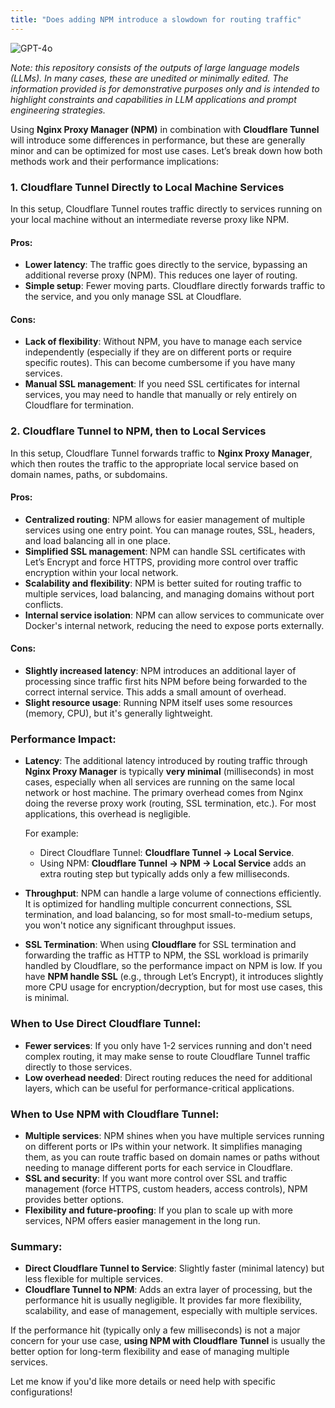 ```yaml
---
title: "Does adding NPM introduce a slowdown for routing traffic"
---
```

![GPT-4o](https://img.shields.io/badge/GPT--4o-3333FF?style=for-the-badge&logo=openai&logoColor=white)



*Note: this repository consists of the outputs of large language models (LLMs). In many cases, these are unedited or minimally edited. The information provided is for demonstrative purposes only and is intended to highlight constraints and capabilities in LLM applications and prompt engineering strategies.*


Using **Nginx Proxy Manager (NPM)** in combination with **Cloudflare Tunnel** will introduce some differences in performance, but these are generally minor and can be optimized for most use cases. Let’s break down how both methods work and their performance implications:

### 1. **Cloudflare Tunnel Directly to Local Machine Services**
In this setup, Cloudflare Tunnel routes traffic directly to services running on your local machine without an intermediate reverse proxy like NPM.

#### Pros:
- **Lower latency**: The traffic goes directly to the service, bypassing an additional reverse proxy (NPM). This reduces one layer of routing.
- **Simple setup**: Fewer moving parts. Cloudflare directly forwards traffic to the service, and you only manage SSL at Cloudflare.
  
#### Cons:
- **Lack of flexibility**: Without NPM, you have to manage each service independently (especially if they are on different ports or require specific routes). This can become cumbersome if you have many services.
- **Manual SSL management**: If you need SSL certificates for internal services, you may need to handle that manually or rely entirely on Cloudflare for termination.

### 2. **Cloudflare Tunnel to NPM, then to Local Services**
In this setup, Cloudflare Tunnel forwards traffic to **Nginx Proxy Manager**, which then routes the traffic to the appropriate local service based on domain names, paths, or subdomains.

#### Pros:
- **Centralized routing**: NPM allows for easier management of multiple services using one entry point. You can manage routes, SSL, headers, and load balancing all in one place.
- **Simplified SSL management**: NPM can handle SSL certificates with Let’s Encrypt and force HTTPS, providing more control over traffic encryption within your local network.
- **Scalability and flexibility**: NPM is better suited for routing traffic to multiple services, load balancing, and managing domains without port conflicts.
- **Internal service isolation**: NPM can allow services to communicate over Docker's internal network, reducing the need to expose ports externally.

#### Cons:
- **Slightly increased latency**: NPM introduces an additional layer of processing since traffic first hits NPM before being forwarded to the correct internal service. This adds a small amount of overhead.
- **Slight resource usage**: Running NPM itself uses some resources (memory, CPU), but it's generally lightweight.

### Performance Impact:

- **Latency**: The additional latency introduced by routing traffic through **Nginx Proxy Manager** is typically **very minimal** (milliseconds) in most cases, especially when all services are running on the same local network or host machine. The primary overhead comes from Nginx doing the reverse proxy work (routing, SSL termination, etc.). For most applications, this overhead is negligible.
  
  For example:
  - Direct Cloudflare Tunnel: **Cloudflare Tunnel -> Local Service**.
  - Using NPM: **Cloudflare Tunnel -> NPM -> Local Service** adds an extra routing step but typically adds only a few milliseconds.

- **Throughput**: NPM can handle a large volume of connections efficiently. It is optimized for handling multiple concurrent connections, SSL termination, and load balancing, so for most small-to-medium setups, you won't notice any significant throughput issues.

- **SSL Termination**: When using **Cloudflare** for SSL termination and forwarding the traffic as HTTP to NPM, the SSL workload is primarily handled by Cloudflare, so the performance impact on NPM is low. If you have **NPM handle SSL** (e.g., through Let’s Encrypt), it introduces slightly more CPU usage for encryption/decryption, but for most use cases, this is minimal.

### When to Use Direct Cloudflare Tunnel:
- **Fewer services**: If you only have 1-2 services running and don't need complex routing, it may make sense to route Cloudflare Tunnel traffic directly to those services.
- **Low overhead needed**: Direct routing reduces the need for additional layers, which can be useful for performance-critical applications.

### When to Use NPM with Cloudflare Tunnel:
- **Multiple services**: NPM shines when you have multiple services running on different ports or IPs within your network. It simplifies managing them, as you can route traffic based on domain names or paths without needing to manage different ports for each service in Cloudflare.
- **SSL and security**: If you want more control over SSL and traffic management (force HTTPS, custom headers, access controls), NPM provides better options.
- **Flexibility and future-proofing**: If you plan to scale up with more services, NPM offers easier management in the long run.

### Summary:
- **Direct Cloudflare Tunnel to Service**: Slightly faster (minimal latency) but less flexible for multiple services.
- **Cloudflare Tunnel to NPM**: Adds an extra layer of processing, but the performance hit is usually negligible. It provides far more flexibility, scalability, and ease of management, especially with multiple services.

If the performance hit (typically only a few milliseconds) is not a major concern for your use case, **using NPM with Cloudflare Tunnel** is usually the better option for long-term flexibility and ease of managing multiple services.

Let me know if you'd like more details or need help with specific configurations!